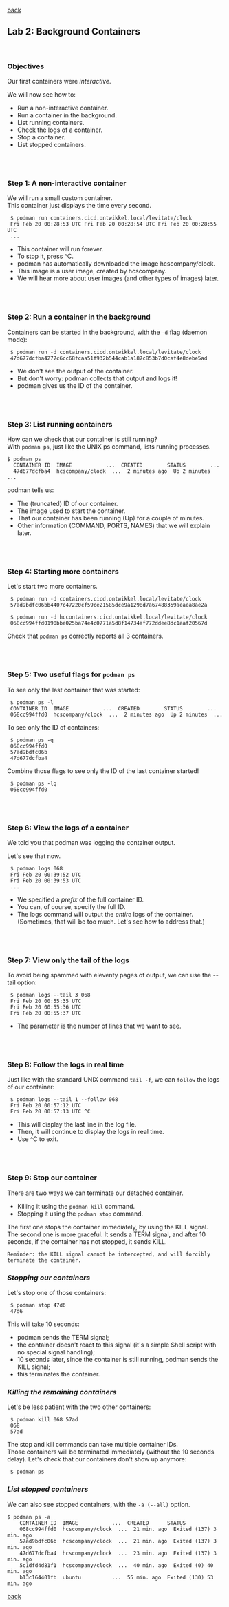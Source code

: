 [back](container_workshop.md)
## Lab 2: Background Containers

<br />

### Objectives

Our first containers were *interactive*.

We will now see how to:
-   Run a non-interactive container.
-   Run a container in the background.
-   List running containers.
-   Check the logs of a container.
-   Stop a container.
-   List stopped containers.

<br />
<br />

### **Step 1:** A non-interactive container

We will run a small custom container.\
This container just displays the time every second.
```
 $ podman run containers.cicd.ontwikkel.local/levitate/clock 
 Fri Feb 20 00:28:53 UTC Fri Feb 20 00:28:54 UTC Fri Feb 20 00:28:55 UTC
 ...
```
-   This container will run forever.
-   To stop it, press ^C.
-   podman has automatically downloaded the image hcscompany/clock.
-   This image is a user image, created by hcscompany.
-   We will hear more about user images (and other types of images) later.

<br />
<br />

### **Step 2:** Run a container in the background

Containers can be started in the background, with the `-d` flag (daemon mode):
```
 $ podman run -d containers.cicd.ontwikkel.local/levitate/clock 
 47d677dcfba4277c6cc68fcaa51f932b544cab1a187c853b7d0caf4e8debe5ad
```
-   We don't see the output of the container.
-   But don't worry: podman collects that output and logs it!
-   podman gives us the ID of the container.

<br />
<br />

### **Step 3:** List running containers

How can we check that our container is still running?\
With `podman ps`, just like the UNIX ps command, lists running processes.
```
$ podman ps
  CONTAINER ID  IMAGE           ...  CREATED        STATUS        ...
  47d677dcfba4  hcscompany/clock  ...  2 minutes ago  Up 2 minutes  ...
```
podman tells us:
-   The (truncated) ID of our container.
-   The image used to start the container.
-   That our container has been running (Up) for a couple of minutes.
-   Other information (COMMAND, PORTS, NAMES) that we will explain later.

<br />
<br />

### **Step 4:** Starting more containers

Let's start two more containers.
```
 $ podman run -d containers.cicd.ontwikkel.local/levitate/clock 
 57ad9bdfc06bb4407c47220cf59ce21585dce9a1298d7a67488359aeaea8ae2a 
 
 $ podman run -d hccontainers.cicd.ontwikkel.local/levitate/clock 
 068cc994ffd0190bbe025ba74e4c0771a5d8f14734af772ddee8dc1aaf20567d
```
Check that `podman ps` correctly reports all 3 containers.

<br />
<br />

### **Step 5:** Two useful flags for `podman ps`

To see only the last container that was started:
```
 $ podman ps -l
 CONTAINER ID  IMAGE           ...  CREATED        STATUS        ...
 068cc994ffd0  hcscompany/clock  ...  2 minutes ago  Up 2 minutes  ...
```
To see only the ID of containers:
```
 $ podman ps -q 
 068cc994ffd0 
 57ad9bdfc06b 
 47d677dcfba4
```
Combine those flags to see only the ID of the last container started!
```
 $ podman ps -lq 
 068cc994ffd0
```

<br />
<br />

### **Step 6:** View the logs of a container

We told you that podman was logging the container output.

Let's see that now.
```
 $ podman logs 068
 Fri Feb 20 00:39:52 UTC 
 Fri Feb 20 00:39:53 UTC
 ...
```
-   We specified a *prefix* of the full container ID.
-   You can, of course, specify the full ID.
-   The logs command will output the *entire* logs of the container. (Sometimes, that will be too much. Let's see how to address that.)

<br />
<br />

### **Step 7:** View only the tail of the logs

To avoid being spammed with eleventy pages of output, we can use the --tail option:
```
 $ podman logs --tail 3 068 
 Fri Feb 20 00:55:35 UTC 
 Fri Feb 20 00:55:36 UTC 
 Fri Feb 20 00:55:37 UTC
```
-   The parameter is the number of lines that we want to see.

<br />
<br />

### **Step 8:** Follow the logs in real time

Just like with the standard UNIX command `tail -f`, we can `follow` the logs of our container:
```
 $ podman logs --tail 1 --follow 068 
 Fri Feb 20 00:57:12 UTC
 Fri Feb 20 00:57:13 UTC ^C
```
-   This will display the last line in the log file.
-   Then, it will continue to display the logs in real time.
-   Use ^C to exit.

<br />
<br />

### **Step 9:** Stop our container

There are two ways we can terminate our detached container.

-  Killing it using the `podman kill` command.
-  Stopping it using the `podman stop` command.

The first one stops the container immediately, by using the KILL signal.\
The second one is more graceful. It sends a TERM signal, and after 10 seconds, if the container has not stopped, it sends KILL.

    Reminder: the KILL signal cannot be intercepted, and will forcibly terminate the container.

### *Stopping our containers*

Let's stop one of those containers:
```
 $ podman stop 47d6 
 47d6
```
This will take 10 seconds:

-   podman sends the TERM signal;
-   the container doesn't react to this signal (it's a simple Shell script with no special signal handling);
-   10 seconds later, since the container is still running, podman sends the KILL signal;
-   this terminates the container.

### *Killing the remaining containers*

Let's be less patient with the two other containers:
```
 $ podman kill 068 57ad 
 068
 57ad
```
The stop and kill commands can take multiple container IDs.\
Those containers will be terminated immediately (without the 10 seconds delay). Let's check that our containers don't show up anymore:
```
 $ podman ps
```

### *List stopped containers*

We can also see stopped containers, with the `-a (--all)` option.
```
$ podman ps -a
    CONTAINER ID  IMAGE           ...  CREATED      STATUS
    068cc994ffd0  hcscompany/clock  ...  21 min. ago  Exited (137) 3 min. ago
    57ad9bdfc06b  hcscompany/clock  ...  21 min. ago  Exited (137) 3 min. ago
    47d677dcfba4  hcscompany/clock  ...  23 min. ago  Exited (137) 3 min. ago
    5c1dfd4d81f1  hcscompany/clock  ...  40 min. ago  Exited (0) 40 min. ago
    b13c164401fb  ubuntu          ...  55 min. ago  Exited (130) 53 min. ago
```
[back](container_workshop.md)
